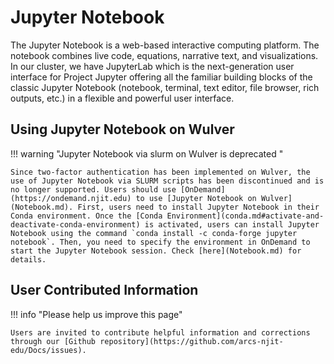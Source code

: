 # Jupyter Notebook
The Jupyter Notebook is a web-based interactive computing platform. The notebook combines live code, equations, narrative text, and visualizations. In our cluster, we have JupyterLab which is the next-generation user interface for Project Jupyter offering all the familiar building blocks of the classic Jupyter Notebook (notebook, terminal, text editor, file browser, rich outputs, etc.) in a flexible and powerful user interface. 

## Using Jupyter Notebook on Wulver

!!! warning "Jupyter Notebook via slurm on Wulver is deprecated "

    Since two-factor authentication has been implemented on Wulver, the use of Jupyter Notebook via SLURM scripts has been discontinued and is no longer supported. Users should use [OnDemand](https://ondemand.njit.edu) to use [Jupyter Notebook on Wulver](Notebook.md). First, users need to install Jupyter Notebook in their Conda environment. Once the [Conda Environment](conda.md#activate-and-deactivate-conda-environment) is activated, users can install Jupyter Notebook using the command `conda install -c conda-forge jupyter notebook`. Then, you need to specify the environment in OnDemand to start the Jupyter Notebook session. Check [here](Notebook.md) for details.

<!-- 
Users can install Jupyter Notebook on the Conda Environment. Once the [Conda Environment](conda.md#activate-and-deactivate-conda-environment) is activated users can install Jupyter Notebook via `conda install -c conda-forge jupyter notebook` command. Here we provide a sample SLURM script on how to start Jupyter Notebook session on Wulver.

??? example "Sample Batch Script to run Jupyter Notebook"

    === "Wulver"
    
        ```slurm
        #!/bin/bash -l                                                                                                                                                                                                                          
        #SBATCH --job-name=jupyter_test                                                                         
        #SBATCH --output=%x.%j.out                                                                                    
        #SBATCH --tasks-per-node=1
        #SBATCH --partition=gpu
        #SBATCH --gres=gpu:1
        #SBATCH --mem=4G
        #SBATCH --account=PI_ucid # Replace PI_ucid which the NJIT UCID of PI
        #SBATCH --qos=standard
        #SBATCH --time=71:59:59 # D-HH:MM:SS
                                                                                                                                                                                                                                          
        ######################################                                                                                                                                                                                               
        module purge > /dev/null 2>&1
        module load wulver
        module load Anaconda3
        source conda.sh 
        conda activate ENV # Replace the name of the environment with the environment you are using. For example, if your environment is torch-cuda then use cond to activate torch-cuda
        
        port=$(shuf -i 6000-9999 -n 1)
        /usr/bin/ssh -N -f -R $port:localhost:$port login01.tartan.njit.edu
        
        cat<<EOF
        
        Jupyter server is running on: $(hostname)
        Job starts at: $(date)
        Step 1: Create SSH tunnel
        
        Open new terminal window, and run:
        (If you are off campus you will need VPN running)
        
        ssh -L $port:localhost:$port $USER@login01.tartan.njit.edu
        
        Step 2: Connect to Jupyter
        
        Keep the terminal in the previouse step open. Now open browser, find the line with
         
        Or copy and paste one of these URLs:
        
        the URL will be something like:
        
        http://localhost:${port}/?token=XXXXXXXX
        
        you should be able to connect to Jupyter Notebook running remotely on a Wulver compute node with the above url
        
        EOF
        
        jupyter notebook --no-browser --port $port --notebook-dir=$(pwd)
                     
        ```
Once you submit this job script, you will see an output file indicating the port number that you need to use to connect to Wulver in a new terminal window. Please follow further instructions from the output file.
-->

## User Contributed Information

!!! info "Please help us improve this page"

    Users are invited to contribute helpful information and corrections through our [Github repository](https://github.com/arcs-njit-edu/Docs/issues).
